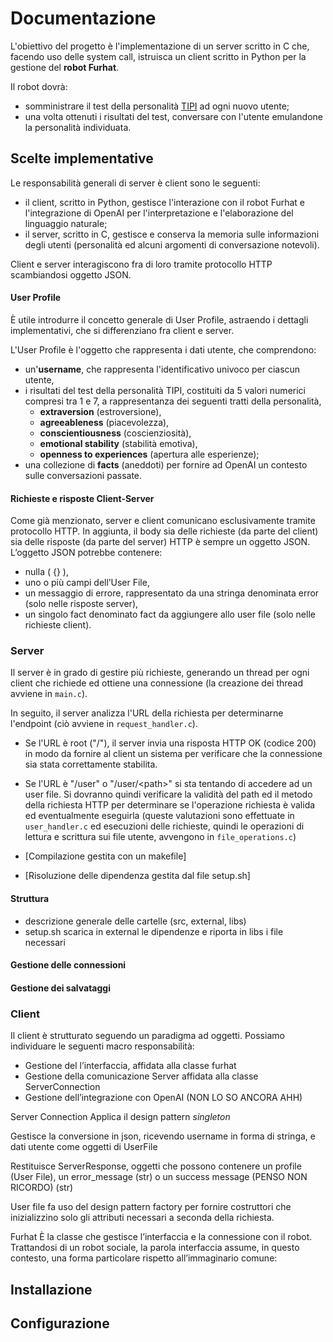# Documentazione
L'obiettivo del progetto è l'implementazione di un server scritto in C che, facendo uso delle system call, istruisca un client scritto in Python per la gestione del **robot Furhat**.

Il robot dovrà:
- somministrare il test della personalità [TIPI](https://gosling.psy.utexas.edu/scales-weve-developed/ten-item-personality-measure-tipi/) ad ogni nuovo utente;
- una volta ottenuti i risultati del test, conversare con l'utente emulandone la personalità individuata.

## Scelte implementative
Le responsabilità generali di server è client sono le seguenti:
- il client, scritto in Python, gestisce l'interazione con il robot Furhat e l'integrazione di OpenAI per l'interpretazione e l'elaborazione del linguaggio naturale;
- il server, scritto in C,  gestisce e conserva la memoria sulle informazioni degli utenti (personalità ed alcuni argomenti di conversazione notevoli).

Client e server interagiscono fra di loro tramite protocollo HTTP scambiandosi oggetto JSON.

#### User Profile
È utile introdurre il concetto generale di User Profile, astraendo i dettagli implementativi, che si differenziano fra client e server.

L'User Profile è l'oggetto che rappresenta i dati utente, che comprendono: 
- un'**username**, che rappresenta l'identificativo univoco per ciascun utente,
- i risultati del test della personalità TIPI, costituiti da 5 valori numerici compresi tra 1 e 7, a rappresentanza dei seguenti tratti della personalità,
  - **extraversion** (estroversione),
  - **agreeableness** (piacevolezza),
  - **conscientiousness** (coscienziosità),
  - **emotional stability** (stabilità emotiva),
  - **openness to experiences** (apertura alle esperienze);
- una collezione di **facts** (aneddoti) per fornire ad OpenAI un contesto sulle conversazioni passate.

#### Richieste e risposte Client-Server
Come già menzionato, server e client comunicano esclusivamente tramite protocollo HTTP. In aggiunta, il body sia delle richieste (da parte del client) sia delle risposte (da parte del server) HTTP è sempre un oggetto JSON. L’oggetto JSON potrebbe contenere:
- nulla ( {} ),
- uno o più campi dell’User File,
- un messaggio di errore, rappresentato da una stringa denominata error (solo nelle risposte server),
- un singolo fact denominato fact da aggiungere allo user file (solo nelle richieste client).

### Server
Il server è in grado di gestire più richieste, generando un thread per ogni client che richiede ed ottiene una connessione (la creazione dei thread avviene in `main.c`).

In seguito, il server analizza l'URL della richiesta per determinarne l'endpoint (ciò avviene in `request_handler.c`).

- Se l'URL è root ("/"), il server invia una risposta HTTP OK (codice 200) in modo da fornire al client un sistema per verificare che la connessione sia stata correttamente stabilita.
- Se l'URL è "/user" o "/user/\<path>" si sta tentando di accedere ad un user file. Si dovranno quindi verificare la validità del path ed il metodo della richiesta HTTP per determinare se l'operazione richiesta è valida ed eventualmente eseguirla (queste valutazioni sono effettuate in `user_handler.c` ed esecuzioni delle richieste, quindi le operazioni di lettura e scrittura sui file utente, avvengono in `file_operations.c`)

- [Compilazione gestita con un makefile]
- [Risoluzione delle dipendenza gestita dal file setup.sh]
#### Struttura
- descrizione generale delle cartelle (src, external, libs)
- setup.sh scarica in external le dipendenze e riporta in libs i file necessari
#### Gestione delle connessioni
#### Gestione dei salvataggi

### Client
Il client è strutturato seguendo un paradigma ad oggetti. Possiamo individuare le seguenti macro responsabilità:

- Gestione del l’interfaccia, affidata alla classe furhat
- Gestione della comunicazione Server affidata alla classe ServerConnection
- Gestione dell’integrazione con OpenAI (NON LO SO ANCORA AHH)


Server Connection
Applica il design pattern _singleton_ 

Gestisce la conversione in json, ricevendo username in forma di stringa, e dati utente come oggetti di UserFile

Restituisce ServerResponse, oggetti che possono contenere un profile (User File), un error_message (str) o un success message (PENSO NON RICORDO) (str)

User file fa uso del design pattern factory per fornire costruttori che inizializzino solo gli attributi necessari a seconda della richiesta.

Furhat 
È la classe che gestisce l’interfaccia e la connessione con il robot. 
Trattandosi di un robot sociale, la parola interfaccia assume, in questo contesto, una forma particolare rispetto all’immaginario comune:
## Installazione
## Configurazione